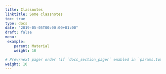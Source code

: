 ```yaml
---
title: Classnotes
linktitle: Some classnotes
toc: true
type: docs
date: "2019-05-05T00:00:00+01:00"
draft: false
menu:
 example:
    parent: Material
    weight: 10

# Prev/next pager order (if `docs_section_pager` enabled in `params.toml`)
weight: 10
---
```





